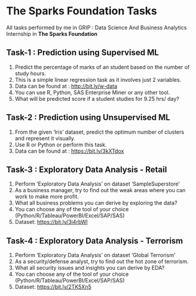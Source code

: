 # The Sparks Foundation Tasks
All tasks performed by me in GRIP : Data Science And Business Analytics Internship in **The Sparks Foundation**

## Task-1 : Prediction using Supervised ML 
1. Predict the percentage of marks of an student based on the number of study hours.
2. This is a simple linear regression task as it involves just 2 variables.
3. Data can be found at : http://bit.ly/w-data
4. You can use R, Python, SAS Enterprise Miner or any other tool.
5. What will be predicted score if a student studies for 9.25 hrs/ day?

## Task-2 : Prediction using Unsupervised ML
1. From the given ‘Iris’ dataset, predict the optimum number of clusters and represent it visually.
2. Use R or Python or perform this task.
3. Data can be found at : https://bit.ly/3kXTdox

## Task-3 : Exploratory Data Analysis - Retail
1. Perform ‘Exploratory Data Analysis’ on dataset ‘SampleSuperstore’
2. As a business manager, try to find out the weak areas where you can work to make more profit.
3. What all business problems you can derive by exploring the data?
4. You can choose any of the tool of your choice (Python/R/Tableau/PowerBI/Excel/SAP/SAS)
5. Dataset: https://bit.ly/3i4rbWl

## Task-4 : Exploratory Data Analysis - Terrorism
1. Perform ‘Exploratory Data Analysis’ on dataset ‘Global Terrorism’
2. As a security/defense analyst, try to find out the hot zone of terrorism.
3. What all security issues and insights you can derive by EDA?
4. You can choose any of the tool of your choice (Python/R/Tableau/PowerBI/Excel/SAP/SAS)
5. Dataset: https://bit.ly/2TK5Xn5

